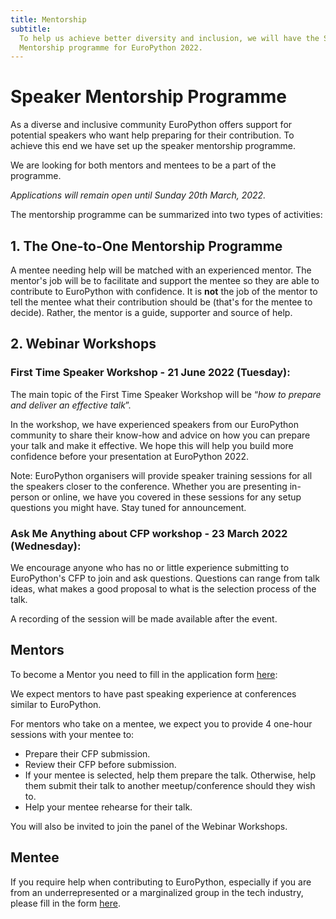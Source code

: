 ```yaml
---
title: Mentorship
subtitle:
  To help us achieve better diversity and inclusion, we will have the Speaker
  Mentorship programme for EuroPython 2022.
---
```


# Speaker Mentorship Programme

As a diverse and inclusive community EuroPython offers support for potential
speakers who want help preparing for their contribution. To achieve this end
we have set up the speaker mentorship programme.

We are looking for both mentors and mentees to be a part of the programme.

_Applications will remain open until Sunday 20th March, 2022._

The mentorship programme can be summarized into two types of activities:

## 1. The One-to-One Mentorship Programme

A mentee needing help will be matched with an experienced mentor. The mentor's
job will be to facilitate and support the mentee so they are able to contribute
to EuroPython with confidence. It is **not** the job of the mentor to tell the
mentee what their contribution should be (that's for the mentee to decide).
Rather, the mentor is a guide, supporter and source of help.

## 2. Webinar Workshops

### First Time Speaker Workshop - 21 June 2022 (Tuesday):

The main topic of the First Time Speaker Workshop will be “*how to prepare and deliver an effective talk*”.

In the workshop, we have experienced speakers from our EuroPython community to share their know-how and advice on how you can prepare your talk and make it effective. We hope this will help you build more confidence before your presentation at EuroPython 2022.

Note: EuroPython organisers will provide speaker training sessions for all the speakers closer to the conference. Whether you are presenting in-person or online, we have you covered in these sessions for any setup questions you might have. Stay tuned for announcement.


### Ask Me Anything about CFP workshop - 23 March 2022 (Wednesday):

We encourage anyone who has no or little experience submitting to EuroPython's
CFP to join and ask questions. Questions can range from talk ideas, what makes
a good proposal to what is the selection process of the talk.

A recording of the session will be made available after the event.


## Mentors

To become a Mentor you need to fill in the application form
[here](https://forms.gle/QLfWU9bj1y5GRm219):

We expect mentors to have past speaking experience at conferences similar to
EuroPython.

For mentors who take on a mentee, we expect you to provide 4 one-hour
sessions with your mentee to:

- Prepare their CFP submission.
- Review their CFP before submission.
- If your mentee is selected, help them prepare the talk. Otherwise, help them
  submit their talk to another meetup/conference should they wish to.
- Help your mentee rehearse for their talk.

You will also be invited to join the panel of the Webinar Workshops.

## Mentee

If you require help when contributing to EuroPython, especially
if you are from an underrepresented or a marginalized group in the tech
industry, please fill in the form [here](https://forms.gle/QLfWU9bj1y5GRm219).
